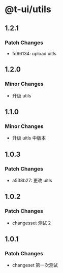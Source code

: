 # @t-ui/utils

## 1.2.1

### Patch Changes

- fd96134: upload uitls

## 1.2.0

### Minor Changes

- 升级 utils

## 1.1.0

### Minor Changes

- 升级 uitls 中版本

## 1.0.3

### Patch Changes

- a538b27: 更改 uitls

## 1.0.2

### Patch Changes

- changesset 测试 2

## 1.0.1

### Patch Changes

- changeset 第一次测试
